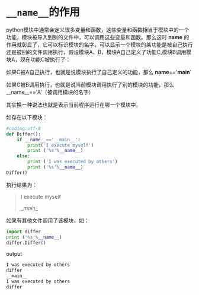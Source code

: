 

# `__name__`的作用



python模块中通常会定义很多变量和函数，这些变量和函数相当于模块中的一个功能，模块被导入到别的文件中，可以调用这些变量和函数。那么这时 __name__ 的作用就彰显了，它可以标识模块的名字，可以显示一个模块的某功能是被自己执行还是被别的文件调用执行，假设模块A、B，模块A自己定义了功能C,模块B调用模块A，现在功能C被执行了：

如果C被A自己执行，也就是说模块执行了自己定义的功能，那么 __name__=='__main__'

如果C被B调用执行，也就是说当前模块调用执行了别的模块的功能，那么__name__=='A'（被调用模块的名字）

其实换一种说法也就是表示当前程序运行在哪一个模块中。

如存在以下模块：

```python
#coding:utf-8
def Differ():
    if __name__=='__main__':
        print('I execute myself')
        print ('%s'%__name__)
    else:
        print ('I was executed by others')
        print ('%s'%__name__)
Differ()

```

执行结果为：

> I execute myself
>
>  \__main__

如果有其他文件调用了该模块，如：

```python
import differ
print ('%s'%__name__)
differ.Differ()
```

output

```python
I was executed by others
differ
__main__
I was executed by others
differ
```

